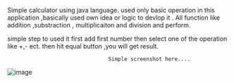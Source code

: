 Simple calculator using java language.
used only basic operation in this application ,basically used own idea or logic to devlop it .
All function like addition ,substraction , multiplicaiton and division and perform.


simple step to used it
first add first number then select one of the operation like +,- ect.
then hit equal button ,you will get result.




                                    Simple screenshot here....
                                    
![image](https://github.com/Ashoklande/SimpleCalculator/assets/113814696/56852d40-ce6f-4e8a-83c7-83af99d54bf5)
